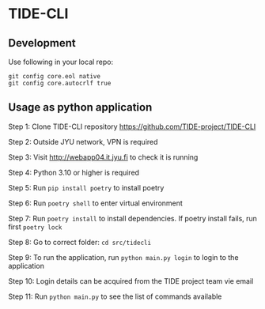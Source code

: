 # TIDE-CLI

## Development
Use following in your local repo:
```
git config core.eol native
git config core.autocrlf true
```

## Usage as python application
Step 1: Clone TIDE-CLI repository https://github.com/TIDE-project/TIDE-CLI

Step 2: Outside JYU network, VPN is required

Step 3: Visit http://webapp04.it.jyu.fi to check it is running

Step 4: Python 3.10 or higher is required

Step 5: Run `pip install poetry` to install poetry

Step 6: Run `poetry shell` to enter virtual environment 

Step 7: Run `poetry install` to install dependencies. If poetry install fails, run first `poetry lock`

Step 8: Go to correct folder: `cd src/tidecli`

Step 9: To run the application, run `python main.py login` to login to the application

Step 10: Login details can be acquired from the TIDE project team vie email

Step 11: Run `python main.py` to see the list of commands available

